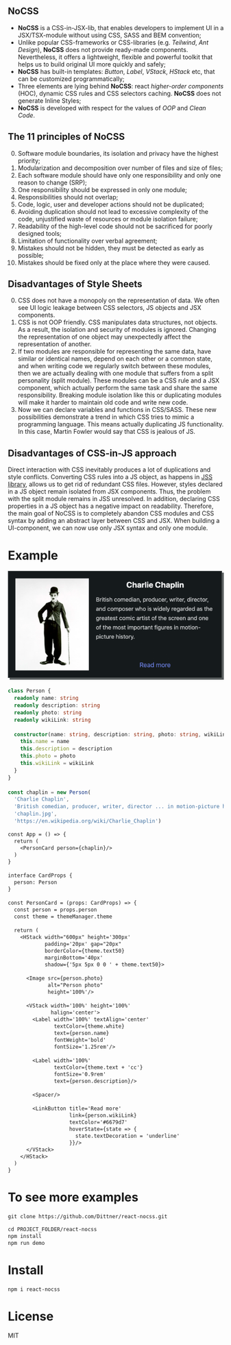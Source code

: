 ## NoCSS
+ __NoCSS__ is a CSS-in-JSX-lib, that enables developers to implement UI in a JSX/TSX-module without using CSS, SASS and BEM convention;
+ Unlike popular CSS-frameworks or CSS-libraries (e.g. _Teilwind_, _Ant Design_), __NoCSS__ does not provide ready-made components. Nevertheless, it offers a lightweight, flexible and powerful toolkit that helps us to build original UI more quickly and safely;
+ __NoCSS__ has built-in templates: _Button_, _Label_, _VStack_, _HStack_ etc, that can be customized programmatically;
+ Three elements are lying behind __NoCSS__: react _higher-order components_ (HOC), dynamic CSS rules and CSS selectors caching. __NoCSS__ does not generate Inline Styles;
+ __NoCSS__ is developed with respect for the values of _OOP_ and _Clean Code_.

## The 11 principles of NoCSS
0. Software module boundaries, its isolation and privacy have the highest priority;
1. Modularization and decomposition over number of files and size of files;
2. Each software module should have only one responsibility and only one reason to change (SRP);
3. One responsibility should be expressed in only one module;
4. Responsibilities should not overlap;
5. Code, logic, user and developer actions should not be duplicated;
6. Avoiding duplication should not lead to excessive complexity of the code, unjustified waste of resources or module isolation failure;
7. Readability of the high-level code should not be sacrificed for poorly designed tools;
8. Limitation of functionality over verbal agreement;
9. Mistakes should not be hidden, they must be detected as early as possible;
10. Mistakes should be fixed only at the place where they were caused.

## Disadvantages of Style Sheets
0. CSS does not have a monopoly on the representation of data. We often see UI logic leakage between CSS selectors, JS objects and JSX components.
1. CSS is not OOP friendly. CSS manipulates data structures, not objects. As a result, the isolation and security of modules is ignored. Changing the representation of one object may unexpectedly affect the representation of another.
2. If two modules are responsible for representing the same data, have similar or identical names, depend on each other or a common state, and when writing code we regularly switch between these modules, then we are actually dealing with one module that suffers from a split personality (split module). These modules can be a CSS rule and a JSX component, which actually perform the same task and share the same responsibility. Breaking module isolation like this or duplicating modules will make it harder to maintain old code and write new code.
3. Now we can declare variables and functions in CSS/SASS. These new possibilities demonstrate a trend in which CSS tries to mimic a programming language. This means actually duplicating JS functionality. In this case, Martin Fowler would say that CSS is jealous of JS.

## Disadvantages of CSS-in-JS approach
Direct interaction with CSS inevitably produces a lot of duplications and style conflicts.
Converting CSS rules into a JS object, as happens in [JSS library](https://cssinjs.org/), allows us to get rid of redundant CSS files.
However, styles declared in a JS object remain isolated from JSX components. Thus, the problem with the split module remains in JSS unresolved. In addition, declaring CSS properties in a JS object has a negative impact on readability.
Therefore, the main goal of NoCSS is to completely abandon CSS modules and CSS syntax by adding an abstract layer between CSS and JSX. When building a UI-component, we can now use only JSX syntax and only one module.

# Example

![screenshot!](./public/nocss-example.png)
```ts
class Person {
  readonly name: string
  readonly description: string
  readonly photo: string
  readonly wikiLink: string

  constructor(name: string, description: string, photo: string, wikiLink: string) {
    this.name = name
    this.description = description
    this.photo = photo
    this.wikiLink = wikiLink
  }
}

const chaplin = new Person(
  'Charlie Chaplin',
  'British comedian, producer, writer, director ... in motion-picture history.',
  'chaplin.jpg',
  'https://en.wikipedia.org/wiki/Charlie_Chaplin')
```

```tsx
const App = () => {
  return (
    <PersonCard person={chaplin}/>
  )
}

interface CardProps {
  person: Person
}

const PersonCard = (props: CardProps) => {
  const person = props.person
  const theme = themeManager.theme

  return (
    <HStack width="600px" height='300px'
            padding='20px' gap="20px"
            borderColor={theme.text50}
            marginBottom='40px'
            shadow={'5px 5px 0 0 ' + theme.text50}>

      <Image src={person.photo}
             alt="Person photo"
             height='100%'/>

      <VStack width='100%' height='100%'
              halign='center'>
        <Label width='100%' textAlign='center'
               textColor={theme.white}
               text={person.name}
               fontWeight='bold'
               fontSize='1.25rem'/>

        <Label width='100%'
               textColor={theme.text + 'cc'}
               fontSize='0.9rem'
               text={person.description}/>

        <Spacer/>

        <LinkButton title='Read more'
                    link={person.wikiLink}
                    textColor='#6679d7'
                    hoverState={state => {
                      state.textDecoration = 'underline'
                    }}/>
      </VStack>
    </HStack>
  )
}

```
# To see more examples
```cli
git clone https://github.com/Dittner/react-nocss.git
```
```cli
cd PROJECT_FOLDER/react-nocss
npm install
npm run demo
```

# Install
```cli
npm i react-nocss
```

# License
MIT
